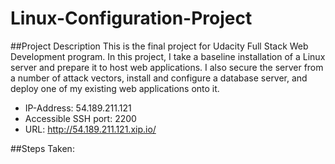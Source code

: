 # Linux-Configuration-Project
##Project Description
This is the final project for Udacity Full Stack Web Development program. In this project, I take a baseline installation of a Linux server and prepare it to host web applications. I also secure the server from a number of attack vectors, install and configure a database server, and deploy one of my existing web applications onto it.

- IP-Address: 54.189.211.121
- Accessible SSH port: 2200
- URL: http://54.189.211.121.xip.io/

##Steps Taken:
